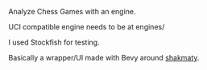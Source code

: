 Analyze Chess Games with an engine.

UCI compatible engine needs to be at engines/

I used Stockfish for testing.

Basically a wrapper/UI made with Bevy around [shakmaty](`https://github.com/niklasf/shakmaty`).
